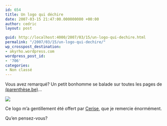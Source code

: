 ```yaml
---
id: 654
title: Un logo qui déchire
date: 2007-03-15 21:47:00.000000000 +00:00
author: cedric
layout: post

guid: http://localhost:4000/2007/03/15/un-logo-qui-dechire.html
permalink: "/2007/03/15/un-logo-qui-dechire/"
wp_crosspost_destination:
- akyrho.wordpress.com
wordpress_post_id:
- '706'
categories:
- Non classé
---
```

Vous avez remarqué? Un petit bonhomme se balade sur toutes les pages de [(parenthèse.be)](/dotclear2/)…

![](/images/logo/parenthese_sidebar.gif) 

Ce logo m’a gentillement été offert par [Cerise](http://www.mechantvinyl.com/blog), que je remercie énormément.

Qu’en pensez-vous?